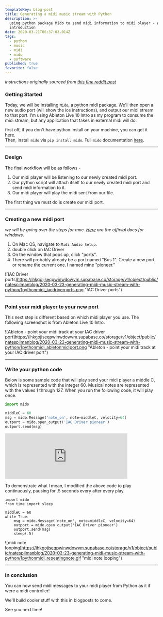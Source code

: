 ```yaml
---
templateKey: blog-post
title: Generating a midi music stream with Python
description: >-
  using python package Mido to send midi information to midi player - an
  introduction
date: 2020-03-21T06:37:03.014Z
tags:
  - python
  - music
  - midi
  - mido
  - software
published: true
favorite: false
---
```


_instructions originally sourced from [this fine reddit post](https://www.reddit.com/r/ableton/comments/5tuihk/any_good_resources_on_python_to_ableton/)_

### Getting Started

Today, we will be installing `Mido`, a python midi package. We'll then open a new audio port (will show the ios instructions), and output our midi stream to that port. I'm using Ableton Live 10 Intro as my program to consume the midi stream, but any application that takes in external midi will do.

first off, if you don't have python install on your machine, you can get it [here](https://www.python.org/downloads/).\
Then, install `mido` via `pip install mido`. Full `mido` documentation [here](https://mido.readthedocs.io/en/latest/index.html).

---

### Design

The final workflow will be as follows -

1. Our midi player will be listening to our newly created midi port.
2. Our python script will attach itself to our newly created midi port and send midi information to it.
3. Our midi player will play the midi sent from our file.

The first thing we must do is create our midi port.

---

### Creating a new midi port

_we will be going over the steps for mac. [Here](https://docs.microsoft.com/en-us/windows-hardware/drivers/audio/midi-port-driver) are the official docs for windows._

1. On Mac OS, navigate to `Midi Audio Setup`.
2. double click on IAC Driver
3. On the window that pops up, click "ports".
4. There will probably already be a port named "Bus 1". Create a new port, or rename the current one. I named mine "pioneer."

![IAC Driver ports]https://ihkgojiseqpwinwdowvm.supabase.co/storage/v1/object/public/natespilmanblog/2020-03-23-generating-midi-music-stream-with-python/1pythonmidi_iacdriverports.png "IAC Driver ports")

---

### Point your midi player to your new port

This next step is different based on which midi player you use. The following screenshot is from Ableton Live 10 Intro.

![Ableton - point your midi track at your IAC driver port]https://ihkgojiseqpwinwdowvm.supabase.co/storage/v1/object/public/natespilmanblog/2020-03-23-generating-midi-music-stream-with-python/1pythonmidi_abletonmidiport.png "Ableton - point your midi track at your IAC driver port")

---

### Write your python code

Below is some sample code that will play send your midi player a middle C, which is represented with the integer 60. Musical notes are represented with the values 1 through 127. When you run the following code, it will play once.

```python
import mido

middleC = 60
msg = mido.Message('note_on', note=middleC, velocity=64)
outport = mido.open_output('IAC Driver pioneer')
outport.send(msg)
```

<iframe width="80%" height="`00" src="https://clyp.it/wpdhjpc4/widget" frameborder="0"></iframe>

To demonstrate what I mean, I modified the above code to play continuously, pausing for .5 seconds every after every play.

```
import mido
from time import sleep

middleC = 60
while True:
    msg = mido.Message('note_on', note=middleC, velocity=64)
    outport = mido.open_output('IAC Driver pioneer')
    outport.send(msg)
    sleep(.5)
```

![midi note looping]https://ihkgojiseqpwinwdowvm.supabase.co/storage/v1/object/public/natespilmanblog/2020-03-23-generating-midi-music-stream-with-python/1pythonmidi_repeatingnote.gif "midi note looping")

---

### In conclusion

You can now send midi messages to your midi player from Python as it if were a midi controller!

We'll build cooler stuff with this in blogposts to come.

See you next time!
